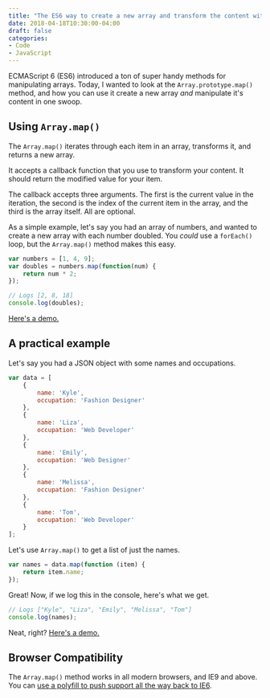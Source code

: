 ```yaml
---
title: "The ES6 way to create a new array and transform the content with vanilla JavaScript"
date: 2018-04-18T10:30:00-04:00
draft: false
categories:
- Code
- JavaScript
---
```


ECMAScript 6 (ES6) introduced a ton of super handy methods for manipulating arrays. Today, I wanted to look at the `Array.prototype.map()` method, and how you can use it create a new array *and* manipulate it's content in one swoop.

## Using `Array.map()`

The `Array.map()` iterates through each item in an array, transforms it, and returns a new array.

It accepts a callback function that you use to transform your content. It should return the modified value for your item.

The callback accepts three arguments. The first is the current value in the iteration, the second is the index of the current item in the array, and the third is the array itself. All are optional.

As a simple example, let's say you had an array of numbers, and wanted to create a new array with each number doubled. You *could* use a `forEach()` loop, but the `Array.map()` method makes this easy.

```js
var numbers = [1, 4, 9];
var doubles = numbers.map(function(num) {
	return num * 2;
});

// Logs [2, 8, 18]
console.log(doubles);
```

[Here's a demo.](https://jsfiddle.net/cferdinandi/rfn7cogb/)

## A practical example

Let's say you had a JSON object with some names and occupations.

```js
var data = [
	{
		name: 'Kyle',
		occupation: 'Fashion Designer'
	},
	{
		name: 'Liza',
		occupation: 'Web Developer'
	},
	{
		name: 'Emily',
		occupation: 'Web Designer'
	},
	{
		name: 'Melissa',
		occupation: 'Fashion Designer'
	},
	{
		name: 'Tom',
		occupation: 'Web Developer'
	}
];
```

Let's use `Array.map()` to get a list of just the names.

```js
var names = data.map(function (item) {
	return item.name;
});
```

Great! Now, if we log this in the console, here's what we get.

```js
// Logs ["Kyle", "Liza", "Emily", "Melissa", "Tom"]
console.log(names);
```

Neat, right? [Here's a demo.](https://jsfiddle.net/cferdinandi/rfn7cogb/3/)

## Browser Compatibility

The `Array.map()` method works in all modern browsers, and IE9 and above. You can [use a polyfill to push support all the way back to IE6](https://vanillajstoolkit.com/polyfills/arraymap/).